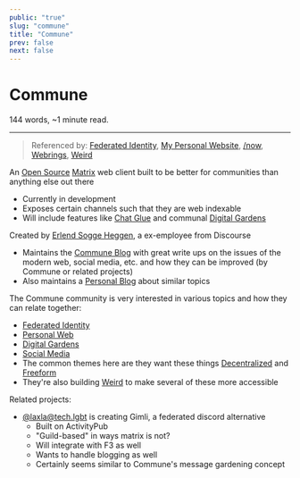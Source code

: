 ```yaml
---
public: "true"
slug: "commune"
title: "Commune"
prev: false
next: false
---
```

<script setup>
import { data } from '../../git.data.ts';
import { useData } from 'vitepress';
const pageData = useData();
</script>
<h1 class="p-name">Commune</h1>
<p>144 words, ~1 minute read. <span v-html="data[`site/${pageData.page.value.relativePath}`]" /></p>
<hr/>

> Referenced by: [Federated Identity](/garden/federated-identity/index.md), [My Personal Website](/garden/my-personal-website/index.md), [/now](/now/index), [Webrings](/garden/webrings/index.md), [Weird](/garden/weird/index.md)

An [Open Source](/garden/open-source/index.md) [Matrix](/garden/matrix/index.md) web client built to be better for communities than anything else out there
- Currently in development
- Exposes certain channels such that they are web indexable
- Will include features like [Chat Glue](/garden/chat-glue/index.md) and communal [Digital Gardens](/garden/digital-gardens/index.md)

Created by [Erlend Sogge Heggen](https://writing.exchange/@erlend), a ex-employee from Discourse
- Maintains the [Commune Blog](https://blog.commune.sh) with great write ups on the issues of the modern web, social media, etc. and how they can be improved (by Commune or related projects)
- Also maintains a [Personal Blog](https://blog.erlend.sh) about similar topics

The Commune community is very interested in various topics and how they can relate together:
- [Federated Identity](/garden/federated-identity/index.md)
- [Personal Web](/garden/the-small-web/index.md)
- [Digital Gardens](/garden/digital-gardens/index.md)
- [Social Media](/garden/social-media/index.md)
- The common themes here are they want these things [Decentralized](/garden/decentralized/index.md) and [Freeform](/garden/freeform/index.md)
- They're also building [Weird](/garden/weird/index.md) to make several of these more accessible

Related projects:
- [@laxla@tech.lgbt](https://tech.lgbt/@laxla) is creating Gimli, a federated discord alternative
	- Built on ActivityPub
	- "Guild-based" in ways matrix is not?
	- Will integrate with F3 as well
	- Wants to handle blogging as well
	- Certainly seems similar to Commune's message gardening concept